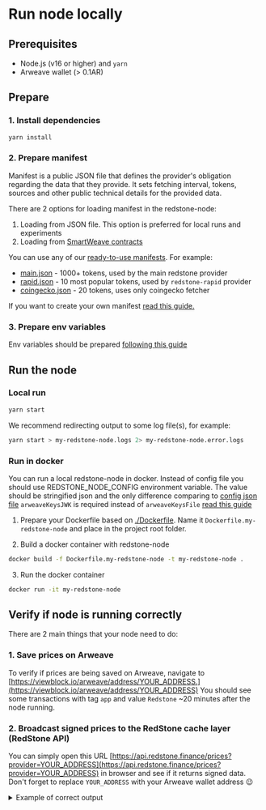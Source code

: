 # Run node locally

## Prerequisites

- Node.js (v16 or higher) and `yarn`
- Arweave wallet (> 0.1AR)

## Prepare

### 1. Install dependencies

```bash
yarn install
```

### 2. Prepare manifest

Manifest is a public JSON file that defines the provider's obligation regarding the data that they provide. It sets fetching interval, tokens, sources and other public technical details for the provided data.

There are 2 options for loading manifest in the redstone-node:

1. Loading from JSON file. This option is preferred for local runs and experiments
2. Loading from [SmartWeave contracts](./DEPLOY_MANIFEST_ON_ARWEAVE.md)

You can use any of our [ready-to-use manifests](../manifests).
For example:

- [main.json](../manifests/main.json) - 1000+ tokens, used by the main redstone provider
- [rapid.json](../manifests/rapid.json) - 10 most popular tokens, used by `redstone-rapid` provider
- [coingecko.json](../manifests/coingecko.json) - 20 tokens, uses only coingecko fetcher

If you want to create your own manifest [read this guide.](./PREPARE_MANIFEST.md)

### 3. Prepare env variables

Env variables should be prepared [following this guide](./PREPARE_ENV_VARIABLES.md)

## Run the node

### Local run

```bash
yarn start
```

We recommend redirecting output to some log file(s), for example:

```bash
yarn start > my-redstone-node.logs 2> my-redstone-node.error.logs
```

### Run in docker

You can run a local redstone-node in docker. Instead of config file you should use REDSTONE_NODE_CONFIG environment variable. The value should be stringified json and the only difference comparing to [config json file](./PREPARE_CONFIG.md) `arweaveKeysJWK` is required instead of `arweaveKeysFile` [read this guide](./PREPARE_CONFIG_VARIABLE.md)

1. Prepare your Dockerfile based on [./Dockerfile](../Dockerfile.public).
   Name it `Dockerfile.my-redstone-node` and place in the project root folder.

2. Build a docker container with redstone-node

```bash
docker build -f Dockerfile.my-redstone-node -t my-redstone-node .
```

3. Run the docker container

```bash
docker run -it my-redstone-node
```

## Verify if node is running correctly

There are 2 main things that your node need to do:

### 1. Save prices on Arweave

To verify if prices are being saved on Arweave, navigate to [https://viewblock.io/arweave/address/YOUR_ADDRESS.](https://viewblock.io/arweave/address/YOUR_ADDRESS)
You should see some transactions with tag `app` and value `Redstone` ~20 minutes after the node running.

### 2. Broadcast signed prices to the RedStone cache layer (RedStone API)

You can simply open this URL [https://api.redstone.finance/prices?provider=YOUR_ADDRESS](https://api.redstone.finance/prices?provider=YOUR_ADDRESS) in browser and see if it returns signed data. Don't forget to replace `YOUR_ADDRESS` with your Arweave wallet address 😉

<details>
  <summary>Example of correct output</summary>

```json
{
  "USDT": {
    "id": "ffdd4454-25d0-4e2a-b022-d10dba06bd66",
    "source": {
      "binanceus": 0.9998,
      "bitfinex": 1.0001,
      "bitfinex2": 1.0001,
      "bittrex": 0.99974,
      "cex": 1.0031,
      "coingecko": 1,
      "currencycom": 0.9985,
      "ftx": 1,
      "kraken": 1.0001,
      "okcoin": 1,
      "kyber": 0.9981773824698535,
      "sushiswap": 0.9999276470174321,
      "uniswap": 1.000213104216893
    },
    "symbol": "USDT",
    "timestamp": 1632229811658,
    "version": "0.4",
    "value": 1,
    "permawebTx": "_GY215TNS24PjgIzvNVyb6uGKAj7t53Q0pEzG34yotA",
    "provider": "zYqPZuALSPa_f5Agvf8g2JHv94cqMn9aBtnH7GFHbuA",
    "signature": "LONG_STRING_VALUE_WILL_BE_HERE....",
    "minutes": 10,
    "providerPublicKey": "tfkkt6lHR3lSEBNvjistpdGb8pR9UJoOVO-IuXRXD9PckAqY7TAVuDVhrcQDM56GZ_EUh6Eg_NRYd-EGW8SEQLHXtY_CM4P8563xUpw0XcZJbpOeScFcN5JdN47gq8vllOheO6-v4nRPLVabRVJqkXEqzdEwxQNYDkmPL-gxE0ziZcQRQZdJUzL5mI9DzwpPC86JBVwsBK71iuRlstABciIu8u77qyArkNu0pPig9OFQvT3Vg4OPuWXd83EhqEuN5gqVufyomkmL8X7agiEjDf-UQIfZrSYqgiJsWiVJ2aKHRhLZN17wdX51L21Cg2Sbyb3B1Roy5EgUUTdJ2MY7LnI-CTbBBJLKUHSvN67MDhj1OSBwUULc8bgVCzmfVQryIFmb4tucKvz7TRAWseXNO2MtMlggXa42Hx0sOTopbFTmT_r9glRLYw3QLzyJVH7Ltqr8QldoU-VMWtpo5cmOGh8jwVknSHqWNURbRCoDfAuwh8lpWXBjL_V8haaY0OKFT9Lpi1VW8o4Kfx7ED1VAnLcpVIoV5CkPs_L0Qy_G7XpgA02OAbJH2KvwxZPeSSymdupmr1KMc8iGz5B4a1HEcKggk5ETFfeGz5r0hDha3dwDj-dOv1jbADcdgk7e2xaLgw1CpS1XEHhAnhBJgAzJDJpcHKrxPkD6cUc7FbnsBCE"
  },
  "AR": {
    "id": "9beef2ce-278e-4edd-bde0-f06741840c91",
    "source": {
      "binance": 40.90852001974157,
      "coinex": 40.93901891635859,
      "coingecko": 41.41,
      "hitbtc": 41.83028667225191,
      "huobipro": 40.85182207094863
    },
    "symbol": "AR",
    "timestamp": 1632229811658,
    "version": "0.4",
    "value": 40.92376946805008,
    "permawebTx": "_GY215TNS24PjgIzvNVyb6uGKAj7t53Q0pEzG34yotA",
    "provider": "zYqPZuALSPa_f5Agvf8g2JHv94cqMn9aBtnH7GFHbuA",
    "signature": "LONG_STRING_VALUE_WILL_BE_HERE....",
    "minutes": 10,
    "providerPublicKey": "tfkkt6lHR3lSEBNvjistpdGb8pR9UJoOVO-IuXRXD9PckAqY7TAVuDVhrcQDM56GZ_EUh6Eg_NRYd-EGW8SEQLHXtY_CM4P8563xUpw0XcZJbpOeScFcN5JdN47gq8vllOheO6-v4nRPLVabRVJqkXEqzdEwxQNYDkmPL-gxE0ziZcQRQZdJUzL5mI9DzwpPC86JBVwsBK71iuRlstABciIu8u77qyArkNu0pPig9OFQvT3Vg4OPuWXd83EhqEuN5gqVufyomkmL8X7agiEjDf-UQIfZrSYqgiJsWiVJ2aKHRhLZN17wdX51L21Cg2Sbyb3B1Roy5EgUUTdJ2MY7LnI-CTbBBJLKUHSvN67MDhj1OSBwUULc8bgVCzmfVQryIFmb4tucKvz7TRAWseXNO2MtMlggXa42Hx0sOTopbFTmT_r9glRLYw3QLzyJVH7Ltqr8QldoU-VMWtpo5cmOGh8jwVknSHqWNURbRCoDfAuwh8lpWXBjL_V8haaY0OKFT9Lpi1VW8o4Kfx7ED1VAnLcpVIoV5CkPs_L0Qy_G7XpgA02OAbJH2KvwxZPeSSymdupmr1KMc8iGz5B4a1HEcKggk5ETFfeGz5r0hDha3dwDj-dOv1jbADcdgk7e2xaLgw1CpS1XEHhAnhBJgAzJDJpcHKrxPkD6cUc7FbnsBCE"
  }
}
```

</details>
